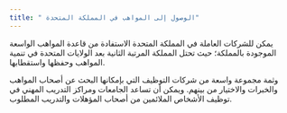 ```yaml
---
title: " الوصول إلى المواهب في المملكة المتحدة"
---
```

يمكن للشركات العاملة في المملكة المتحدة الاستفادة من قاعدة المواهب الواسعة الموجودة بالمملكة؛ حيث تحتل المملكة المرتبة الثانية بعد الولايات المتحدة في تنمية المواهب وحفظها واستقطابها.

وثمة مجموعة واسعة من شركات التوظيف التي بإمكانها البحث عن أصحاب المواهب والخبرات والاختيار من بينهم. ويمكن أن تساعد الجامعات ومراكز التدريب المهني في توظيف الأشخاص الملائمين من أصحاب المؤهلات والتدريب المطلوب.
